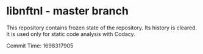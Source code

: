 # libnftnl - master branch

This repository contains frozen state of the repository.
Its history is cleared. It is used only for static code
analysis with Codacy.

Commit Time: 1698317905